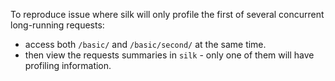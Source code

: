To reproduce issue where silk will only profile the first of several concurrent long-running requests:

- access both `/basic/` and `/basic/second/` at the same time.
- then view the requests summaries in `silk` - only one of them will have profiling information.
